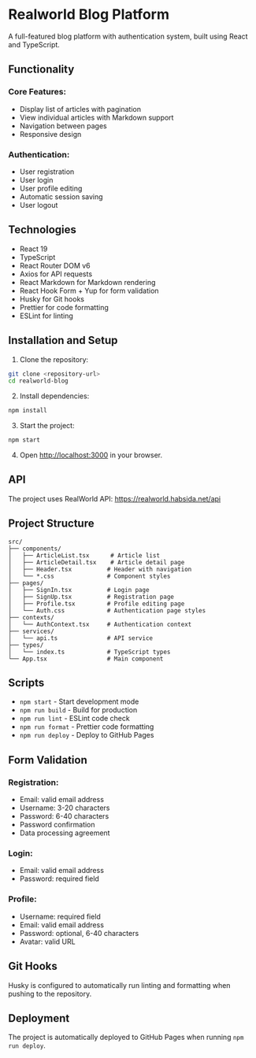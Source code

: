 # Realworld Blog Platform

A full-featured blog platform with authentication system, built using React and TypeScript.

## Functionality

### Core Features:

- Display list of articles with pagination
- View individual articles with Markdown support
- Navigation between pages
- Responsive design

### Authentication:

- User registration
- User login
- User profile editing
- Automatic session saving
- User logout

## Technologies

- React 19
- TypeScript
- React Router DOM v6
- Axios for API requests
- React Markdown for Markdown rendering
- React Hook Form + Yup for form validation
- Husky for Git hooks
- Prettier for code formatting
- ESLint for linting

## Installation and Setup

1. Clone the repository:

```bash
git clone <repository-url>
cd realworld-blog
```

2. Install dependencies:

```bash
npm install
```

3. Start the project:

```bash
npm start
```

4. Open [http://localhost:3000](http://localhost:3000) in your browser.

## API

The project uses RealWorld API: https://realworld.habsida.net/api

## Project Structure

```
src/
├── components/
│   ├── ArticleList.tsx      # Article list
│   ├── ArticleDetail.tsx    # Article detail page
│   ├── Header.tsx          # Header with navigation
│   └── *.css               # Component styles
├── pages/
│   ├── SignIn.tsx          # Login page
│   ├── SignUp.tsx          # Registration page
│   ├── Profile.tsx         # Profile editing page
│   └── Auth.css            # Authentication page styles
├── contexts/
│   └── AuthContext.tsx     # Authentication context
├── services/
│   └── api.ts              # API service
├── types/
│   └── index.ts            # TypeScript types
└── App.tsx                 # Main component
```

## Scripts

- `npm start` - Start development mode
- `npm run build` - Build for production
- `npm run lint` - ESLint code check
- `npm run format` - Prettier code formatting
- `npm run deploy` - Deploy to GitHub Pages

## Form Validation

### Registration:

- Email: valid email address
- Username: 3-20 characters
- Password: 6-40 characters
- Password confirmation
- Data processing agreement

### Login:

- Email: valid email address
- Password: required field

### Profile:

- Username: required field
- Email: valid email address
- Password: optional, 6-40 characters
- Avatar: valid URL

## Git Hooks

Husky is configured to automatically run linting and formatting when pushing to the repository.

## Deployment

The project is automatically deployed to GitHub Pages when running `npm run deploy`.
